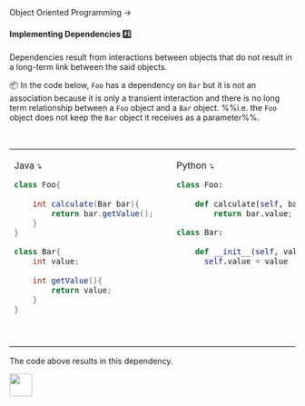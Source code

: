 <link rel="stylesheet" href="{{baseUrl}}/css/textbook.css">

<div class="website-content">

<div id="path">Object Oriented Programming →</div>

<div id="title">

#### Implementing Dependencies :two:

</div>

<div id="body">

Dependencies result from interactions between objects that do not result in a long-term link between the said objects.

<tip-box>

:package: In the code below, `Foo` has a dependency on `Bar` but it is not an association because it is only a <tooltip content="temporary">transient</tooltip> interaction and there is no long term relationship between a `Foo` object and a `Bar` object. %%i.e. the `Foo` object does not keep the `Bar` object it receives as a parameter%%.

<table> 
<tr>
  <td>

Java :arrow_heading_down:
```java
class Foo{
    
    int calculate(Bar bar){
        return bar.getValue();
    }
}

class Bar{
    int value;
    
    int getValue(){
        return value;
    }
}
```
  </td>
  <td>&nbsp;&nbsp;<br><br></td>
  <td valign="top">

Python :arrow_heading_down:
```python
class Foo:
    
    def calculate(self, bar):
        return bar.value;

class Bar:
    
    def __init__(self, value):
      self.value = value
```
  </td>
</tr>
</table>

The code above results in this dependency.

<img src="{{baseUrl}}/oopImplementation/dependencies/images/fooBarDependency.png" height="40" />

</tip-box>

</div>

<div id="extras">
</div>

</div>
